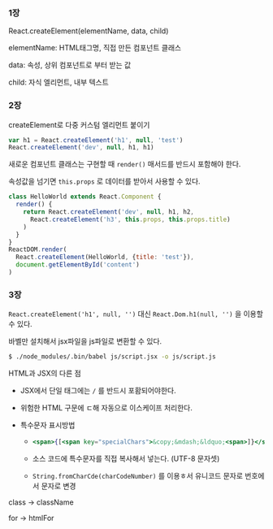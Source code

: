 ### 1장

React.createElement(elementName, data, child)

elementName: HTML태그명, 직접 만든 컴포넌트 클래스

data: 속성, 상위 컴포넌트로 부터 받는 값

child: 자식 엘리먼트, 내부 텍스트



### 2장

createElement로 다중 커스텀 엘리먼트 붙이기

```javascript
var h1 = React.createElement('h1', null, 'test')
React.createElement('dev', null, h1, h1)
```

새로운 컴포넌트 클래스는 구현할 때 `render()` 매서드를 반드시 포함해야 한다.

속성값을 넘기면 `this.props` 로 데이터를 받아서 사용할 수 있다.

```javascript
class HelloWorld extends React.Component {
  render() {
  	return React.createElement('dev', null, h1, h2,
      React.createElement('h3', this.props, this.props.title)
    )
  }
}
ReactDOM.render(
  React.createElement(HelloWorld, {title: 'test'}),
  document.getElementById('content')
)
```



### 3장

`React.createElement('h1', null, '')` 대신 `React.Dom.h1(null, '')` 을 이용할 수 있다.

바벨만 설치해서 jsx파일을 js파일로 변환할 수 있다.

```bash
$ ./node_modules/.bin/babel js/script.jsx -o js/script.js
```

HTML과 JSX의 다른 점

- JSX에서 단일 태그에는 `/` 를 반드시  포홤되어야한다.

- 위험한 HTML 구문에 ㄷ해 자동으로 이스케이프 처리한다.

- 특수문자 표시방법

  - ```jsx
    <span>{[<span key="specialChars">&copy;&mdash;&ldquo;<span>]}</span>
    ```

  - 소스 코드에 특수문자를 직접 복사해서 넣는다. (UTF-8 문자셋)

  - `String.fromCharCde(charCodeNumber)` 를 이용ㅎ서 유니코드 문자로 번호에서 문자로 변경

class -> className

for -> htmlFor